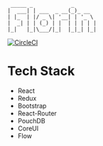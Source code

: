 ```
 _____ _            _       
|  ___| | ___  _ __(_)_ __  
| |_  | |/ _ \| '__| | '_ \ 
|  _| | | (_) | |  | | | | |
|_|   |_|\___/|_|  |_|_| |_|
```

[![CircleCI](https://circleci.com/gh/florinapp/v2.svg?style=svg)](https://circleci.com/gh/florinapp/v2)

Tech Stack
==========

* React
* Redux
* Bootstrap
* React-Router
* PouchDB
* CoreUI
* Flow
